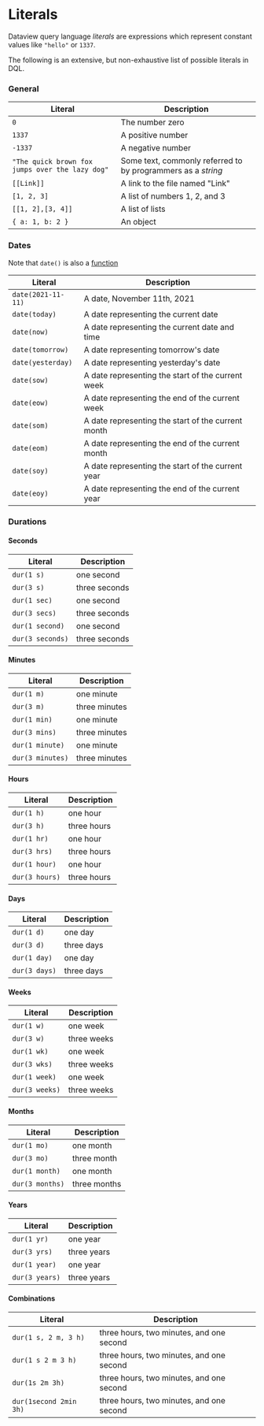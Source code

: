 # Literals

Dataview query language *literals* are expressions which represent constant values like `"hello"` or `1337`.

The following is an extensive, but non-exhaustive list of possible literals in DQL.

### General
Literal|Description
-|-
`0`|The number zero
`1337`|A positive number
`-1337`|A negative number
`"The quick brown fox jumps over the lazy dog"`|Some text, commonly referred to by programmers as a *string*
`[[Link]]`|A link to the file named "Link"
`[1, 2, 3]`|A list of numbers 1, 2, and 3
`[[1, 2],[3, 4]]`|A list of lists
`{ a: 1, b: 2 }`|An object|

### Dates

Note that `date()` is also a [function](query/functions/#dateany)

Literal|Description
-|-
`date(2021-11-11)`|A date, November 11th, 2021
`date(today)`|A date representing the current date
`date(now)`|A date representing the current date and time
`date(tomorrow)`|A date representing tomorrow's date
`date(yesterday)`|A date representing yesterday's date
`date(sow)`|A date representing the start of the current week
`date(eow)`|A date representing the end of the current week
`date(som)`|A date representing the start of the current month
`date(eom)`|A date representing the end of the current month
`date(soy)`|A date representing the start of the current year
`date(eoy)`|A date representing the end of the current year

### Durations
#### Seconds
Literal|Description
-|-
`dur(1 s)`|one second
`dur(3 s)`|three seconds
`dur(1 sec)`|one second
`dur(3 secs)`|three seconds
`dur(1 second)`|one second
`dur(3 seconds)`|three seconds

#### Minutes
Literal|Description
-|-
`dur(1 m)`|one minute|
`dur(3 m)`|three minutes|
`dur(1 min)`|one minute|
`dur(3 mins)`|three minutes|
`dur(1 minute)`|one minute|
`dur(3 minutes)`|three minutes|

#### Hours
Literal|Description
-|-
`dur(1 h)`|one hour|
`dur(3 h)`|three hours|
`dur(1 hr)`|one hour|
`dur(3 hrs)`|three hours|
`dur(1 hour)`|one hour|
`dur(3 hours)`|three hours|

#### Days
Literal|Description
-|-
`dur(1 d)`|one day
`dur(3 d)`|three days
`dur(1 day)`|one day
`dur(3 days)`|three days

#### Weeks
Literal|Description
-|-
`dur(1 w)`|one week
`dur(3 w)`|three weeks
`dur(1 wk)`|one week
`dur(3 wks)`|three weeks
`dur(1 week)`|one week
`dur(3 weeks)`|three weeks

#### Months
Literal|Description
-|-
`dur(1 mo)`|one month
`dur(3 mo)`|three month
`dur(1 month)`|one month
`dur(3 months)`|three months

#### Years
Literal|Description
-|-
`dur(1 yr)`|one year
`dur(3 yrs)`|three years
`dur(1 year)`|one year
`dur(3 years)`|three years

#### Combinations
Literal|Description
-|-
`dur(1 s, 2 m, 3 h)`|three hours, two minutes, and one second
`dur(1 s 2 m 3 h)`|three hours, two minutes, and one second
`dur(1s 2m 3h)`|three hours, two minutes, and one second
`dur(1second 2min 3h)`|three hours, two minutes, and one second
